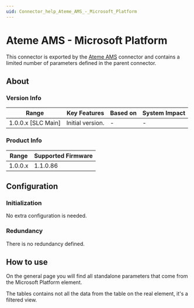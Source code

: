 ```yaml
---
uid: Connector_help_Ateme_AMS_-_Microsoft_Platform
---
```


# Ateme AMS - Microsoft Platform

This connector is exported by the [Ateme AMS](xref:Connector_help_Ateme_AMS) connector and contains a limited number of parameters defined in the parent connector.

## About

### Version Info

| Range                | Key Features     | Based on     | System Impact     |
|----------------------|------------------|--------------|-------------------|
| 1.0.0.x \[SLC Main\] | Initial version. | \-           | \-                |

### Product Info

| Range     | Supported Firmware     |
|-----------|------------------------|
| 1.0.0.x   | 1.1.0.86               |

## Configuration

### Initialization

No extra configuration is needed.

### Redundancy

There is no redundancy defined.

## How to use

On the general page you will find all standalone parameters that come from the Microsoft Platform element.

The tables contains not all the data from the table on the real element, it's a filtered view.
